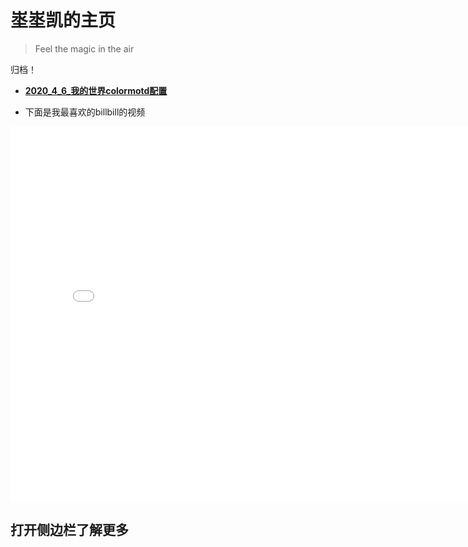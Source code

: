 # 埊埊凯的主页
> Feel the magic in the air 
<!-- slide -->
归档！
- **[2020_4_6_我的世界colormotd配置](http://kai.52yi.vip/_posts/2020-04-06-%E6%88%91%E7%9A%84%E4%B8%96%E7%95%8Ccoloryml%E9%85%8D%E7%BD%AE/)**
<!-- slide -->
+ 下面是我最喜欢的billbill的视频
<!-- slide vertical=true -->
<iframe 
    width="800" 
    height="600" 
    src="//player.bilibili.com/player.html?aid=53437058&bvid=BV1q4411L7cW&cid=93489702&page=1"
    scrolling="no" 
    border="0" 
    frameborder="no" 
    framespacing="0" 
    allowfullscreen="false"> 
    </iframe>



<!-- slide vertical=true -->
## 打开侧边栏了解更多

